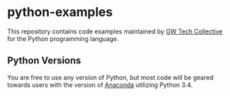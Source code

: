 # python-examples
This repository contains code examples maintained by [GW Tech Collective](http://gwtechcollective.org) for the Python programming language.

## Python Versions
You are free to use any version of Python, but most code will be geared towards users with the version of [Anaconda](http://continuum.io/downloads#py34) utilizing Python 3.4.
